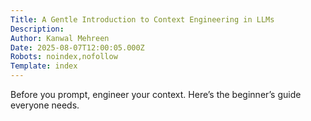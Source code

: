 ```yaml
---
Title: A Gentle Introduction to Context Engineering in LLMs
Description: 
Author: Kanwal Mehreen
Date: 2025-08-07T12:00:05.000Z
Robots: noindex,nofollow
Template: index
---
```

Before you prompt, engineer your context. Here’s the beginner’s guide everyone needs.